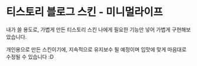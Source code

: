 # 티스토리 블로그 스킨 - 미니멀라이프
내가 쓸 용도로, 가볍게 만든 티스토리 스킨
나에게 필요한 기능만 넣어 가볍게 구현해보았습니다.   

개인용으로 만든 스킨이기에, 지속적으로 유지보수 될 예정이며 입맛에 맞게 마음대로 수정될 수 있습니다 :D 

